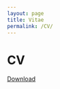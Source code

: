 ```yaml
---
layout: page
title: Vitae
permalink: /CV/
---
```

# CV

<a href="/assets/docs/CV_LUN_LI.pdf"> <u>Download</u></a>
